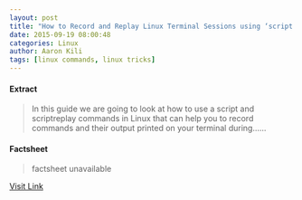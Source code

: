```yaml
---
layout: post
title: "How to Record and Replay Linux Terminal Sessions using ‘script’ and ‘scriptreplay’ Commands"
date: 2015-09-19 08:00:48
categories: Linux
author: Aaron Kili
tags: [linux commands, linux tricks]
---
```



#### Extract
>In this guide we are going to look at how to use a script and scriptreplay commands in Linux that can help you to record commands and their output printed on your terminal during&#46;&#46;&#46;...

#### Factsheet
>factsheet unavailable

[Visit Link](http://www.tecmint.com/record-and-replay-linux-terminal-session-commands-using-script/)


